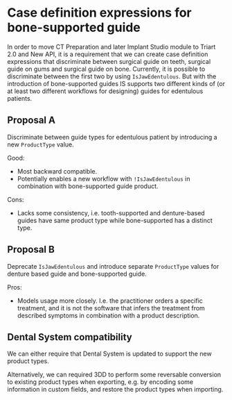 # Case definition expressions for bone-supported guide
In order to move CT Preparation and later Implant Studio module to Triart 2.0 and New API, it is a requirement that we can create case definition expressions that discriminate between surgical guide on teeth, surgical guide on gums and surgical guide on bone. Currently, it is possible to discriminate between the first two by using `IsJawEdentulous`. But with the introduction of bone-supported guides IS supports two different kinds of (or at least two different workflows for designing) guides for edentulous patients.

## Proposal A
Discriminate between guide types for edentulous patient by introducing a new `ProductType` value.

Good:
* Most backward compatible.
* Potentially enables a new workflow with `!IsJawEdentulous` in combination with bone-supported guide product.

Cons:
* Lacks some consistency, i.e. tooth-supported and denture-based guides have same product type while bone-supported has a distinct type.

## Proposal B
Deprecate `IsJawEdentulous` and introduce separate `ProductType` values for denture based guide and bone-supported guide.

Pros:
* Models usage more closely. I.e. the practitioner orders a specific treatment, and it is not the software that infers the treatment from described symptoms in combination with a product description.

## Dental System compatibility
We can either require that Dental System is updated to support the new product types.

Alternatively, we can required 3DD to perform some reversable conversion to existing product types when exporting, e.g. by encoding some information in custom fields, and restore the product types when importing.